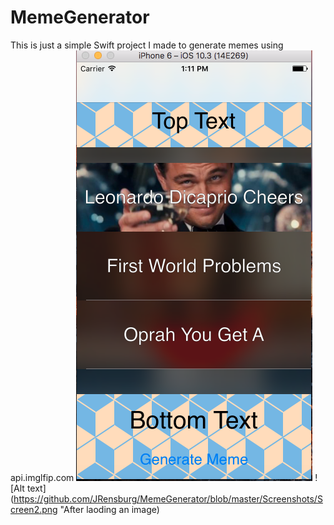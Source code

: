 # MemeGenerator
This is just a simple Swift project I made to generate memes using api.imglfip.com
![Alt text](https://github.com/JRensburg/MemeGenerator/blob/master/Screenshots/Screen1.png "Initial Screen")
![Alt text](https://github.com/JRensburg/MemeGenerator/blob/master/Screenshots/Screen2.png "After laoding an image)

